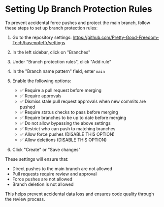 # Setting Up Branch Protection Rules

To prevent accidental force pushes and protect the main branch, follow these steps to set up branch protection rules:

1. Go to the repository settings: https://github.com/Pretty-Good-Freedom-Tech/hasenpfeffr/settings

2. In the left sidebar, click on "Branches"

3. Under "Branch protection rules", click "Add rule"

4. In the "Branch name pattern" field, enter `main`

5. Enable the following options:
   - ✅ Require a pull request before merging
   - ✅ Require approvals
   - ✅ Dismiss stale pull request approvals when new commits are pushed
   - ✅ Require status checks to pass before merging
   - ✅ Require branches to be up to date before merging
   - ✅ Do not allow bypassing the above settings
   - ✅ Restrict who can push to matching branches
   - ✅ Allow force pushes (DISABLE THIS OPTION)
   - ✅ Allow deletions (DISABLE THIS OPTION)

6. Click "Create" or "Save changes"

These settings will ensure that:
- Direct pushes to the main branch are not allowed
- Pull requests require review and approval
- Force pushes are not allowed
- Branch deletion is not allowed

This helps prevent accidental data loss and ensures code quality through the review process.
